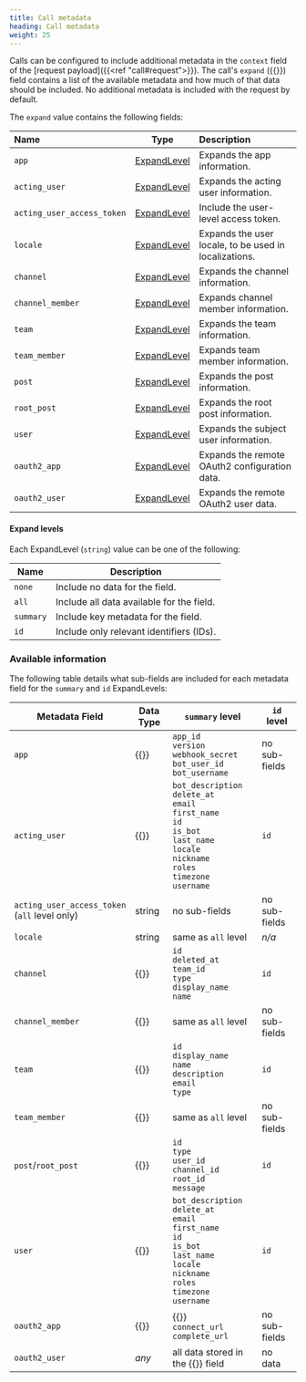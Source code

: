 ```yaml
---
title: Call metadata
heading: Call metadata
weight: 25
---
```

Calls can be configured to include additional metadata in the `context` field of the [request payload]({{<ref "call#request">}}). The call's `expand` ({{<newtabref title="godoc" href="https://pkg.go.dev/github.com/mattermost/mattermost-plugin-apps/apps#Expand">}}) field contains a list of the available metadata and how much of that data should be included.
No additional metadata is included with the request by default.

The `expand` value contains the following fields:

| Name                       | Type                          | Description                                           |
|:---------------------------|-------------------------------|:------------------------------------------------------|
| `app`                      | [ExpandLevel](#expand-levels) | Expands the app information.                          |
| `acting_user`              | [ExpandLevel](#expand-levels) | Expands the acting user information.                  |
| `acting_user_access_token` | [ExpandLevel](#expand-levels) | Include the user-level access token.                  |
| `locale`                   | [ExpandLevel](#expand-levels) | Expands the user locale, to be used in localizations. |
| `channel`                  | [ExpandLevel](#expand-levels) | Expands the channel information.                      |
| `channel_member`           | [ExpandLevel](#expand-levels) | Expands channel member information.                   |
| `team`                     | [ExpandLevel](#expand-levels) | Expands the team information.                         |
| `team_member`              | [ExpandLevel](#expand-levels) | Expands team member information.                      |
| `post`                     | [ExpandLevel](#expand-levels) | Expands the post information.                         |
| `root_post`                | [ExpandLevel](#expand-levels) | Expands the root post information.                    |
| `user`                     | [ExpandLevel](#expand-levels) | Expands the subject user information.                 |
| `oauth2_app`               | [ExpandLevel](#expand-levels) | Expands the remote OAuth2 configuration data.         |
| `oauth2_user`              | [ExpandLevel](#expand-levels) | Expands the remote OAuth2 user data.                  |


#### Expand levels

Each ExpandLevel (`string`) value can be one of the following:

| Name      | Description                               |
|-----------|-------------------------------------------|
| `none`    | Include no data for the field.            |
| `all`     | Include all data available for the field. |
| `summary` | Include key metadata for the field.       |
| `id`      | Include only relevant identifiers (IDs).  |

### Available information

The following table details what sub-fields are included for each metadata field for the `summary` and `id` ExpandLevels:

| Metadata Field                                    | Data Type                                                                                                                       | `summary` level                                                                                                                                                            | `id` level    |
|---------------------------------------------------|---------------------------------------------------------------------------------------------------------------------------------|----------------------------------------------------------------------------------------------------------------------------------------------------------------------------|---------------|
| `app`                                             | {{<newtabref title="App" href="https://pkg.go.dev/github.com/mattermost/mattermost-plugin-apps/apps#App">}}                     | `app_id`<br/>`version`<br/>`webhook_secret`<br/>`bot_user_id`<br/>`bot_username`                                                                                           | no sub-fields |
| `acting_user`                                     | {{<newtabref title="User" href="https://pkg.go.dev/github.com/mattermost/mattermost-server/v6/model#User">}}                    | `bot_description`<br/>`delete_at`<br/>`email`<br/>`first_name`<br/>`id`<br/>`is_bot`<br/>`last_name`<br/>`locale`<br/>`nickname`<br/>`roles`<br/>`timezone`<br/>`username` | `id`          |
| `acting_user_access_token`<br/>(`all` level only) | string                                                                                                                          | no sub-fields                                                                                                                                                              | no sub-fields |
| `locale`                                          | string                                                                                                                          | same as `all` level                                                                                                                                                        | _n/a_         |
| `channel`                                         | {{<newtabref title="Channel" href="https://pkg.go.dev/github.com/mattermost/mattermost-server/v6/model#Channel">}}              | `id`<br/>`deleted_at`<br/>`team_id`<br/>`type`<br/>`display_name`<br/>`name`                                                                                               | `id`          |
| `channel_member`                                  | {{<newtabref title="ChannelMember" href="https://pkg.go.dev/github.com/mattermost/mattermost-server/v6/model#ChannelMember">}}  | same as `all` level                                                                                                                                                        | no sub-fields |
| `team`                                            | {{<newtabref title="Team" href="https://pkg.go.dev/github.com/mattermost/mattermost-server/v6/model#Team">}}                    | `id`<br/>`display_name`<br/>`name`<br/>`description`<br/>`email`<br/>`type`                                                                                                | `id`          |
| `team_member`                                     | {{<newtabref title="TeamMember" href="https://pkg.go.dev/github.com/mattermost/mattermost-server/v6/model#TeamMember">}}        | same as `all` level                                                                                                                                                        | no sub-fields |
| `post`/`root_post`                                | {{<newtabref title="Post" href="https://pkg.go.dev/github.com/mattermost/mattermost-server/v6/model#Post">}}                    | `id`<br/>`type`<br/>`user_id`<br/>`channel_id`<br/>`root_id`<br/>`message`                                                                                                 | `id`          |
| `user`                                            | {{<newtabref title="User" href="https://pkg.go.dev/github.com/mattermost/mattermost-server/v6/model#User">}}                    | `bot_description`<br/>`delete_at`<br/>`email`<br/>`first_name`<br/>`id`<br/>`is_bot`<br/>`last_name`<br/>`locale`<br/>`nickname`<br/>`roles`<br/>`timezone`<br/>`username` | `id`          |
| `oauth2_app`                                      | {{<newtabref title="OAuth2Context" href="https://pkg.go.dev/github.com/mattermost/mattermost-plugin-apps/apps#OAuth2Context">}} | {{<newtabref title="OAuth2App" href="https://pkg.go.dev/github.com/mattermost/mattermost-plugin-apps/apps#OAuth2App">}}<br/>`connect_url`<br/>`complete_url`               | no sub-fields |
| `oauth2_user`                                     | _any_                                                                                                                           | all data stored in the {{<newtabref title="OAuth2Context.User" href="https://pkg.go.dev/github.com/mattermost/mattermost-plugin-apps/apps#OAuth2Context">}} field          | no data       |
